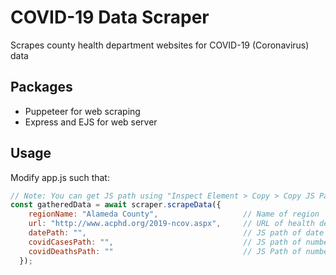 # COVID-19 Data Scraper

Scrapes county health department websites for COVID-19 (Coronavirus) data

## Packages

- Puppeteer for web scraping
- Express and EJS for web server

## Usage

Modify app.js such that:
```js
// Note: You can get JS path using "Inspect Element > Copy > Copy JS Path"
const gatheredData = await scraper.scrapeData({
    regionName: "Alameda County",                   // Name of region
    url: "http://www.acphd.org/2019-ncov.aspx",     // URL of health department website
    datePath: "",                                   // JS path of date of updated stats
    covidCasesPath: "",                             // JS path of number of positive COVID-19 cases
    covidDeathsPath: ""                             // JS Path of number of COVID-19 deaths
  });
```
